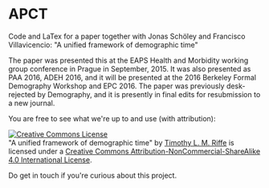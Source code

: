 # APCT
Code and LaTex for a paper together with Jonas Schöley and Francisco Villavicencio: "A unified framework of demographic time"

The paper was presented this at the EAPS Health and Morbidity working group conference in Prague in September, 2015. It was also presented as PAA 2016, ADEH 2016, and it will be presented at the 2016 Berkeley Formal Demography Workshop and EPC 2016. The paper was previously desk-rejected by Demography, and it is presently in final edits for resubmission to a new journal. 

You are free to see what we're up to and use (with attribution):

<a rel="license" href="http://creativecommons.org/licenses/by-nc-sa/4.0/"><img alt="Creative Commons License" style="border-width:0" src="https://i.creativecommons.org/l/by-nc-sa/4.0/88x31.png" /></a><br /><span xmlns:dct="http://purl.org/dc/terms/" property="dct:title">"A unified framework of demographic time"</span> by <a xmlns:cc="http://creativecommons.org/ns#" href="https://sites.google.com/site/timriffepersonal/" property="cc:attributionName" rel="cc:attributionURL">Timothy L. M. Riffe</a> is licensed under a <a rel="license" href="http://creativecommons.org/licenses/by-nc-sa/4.0/">Creative Commons Attribution-NonCommercial-ShareAlike 4.0 International License</a>.

Do get in touch if you're curious about this project.
